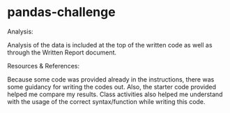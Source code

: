 # pandas-challenge

Analysis:

Analysis of the data is included at the top of the written code as well as through the Written Report document.

Resources & References:

Because some code was provided already in the instructions, there was some guidancy for writing the codes out. Also, the starter code provided helped me compare my results.  Class activities also helped me understand with the usage of the correct syntax/function while writing this code.
